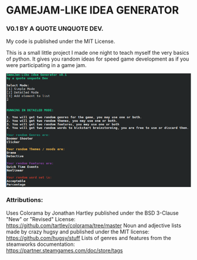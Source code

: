 # GAMEJAM-LIKE IDEA GENERATOR
### V0.1 BY A QUOTE UNQUOTE DEV.
My code is published under the MIT License.

This is a small little project I made one night to teach myself the very basics of python.
It gives you random ideas for speed game development as if you were participating in a
game jam.

![Screenshot of the generator function](screenshot.png)


### Attributions:
Uses Colorama by Jonathan Hartley published under the BSD 3-Clause "New" or "Revised" License: https://github.com/tartley/colorama/tree/master
Noun and adjective lists made by crazy hugsy and published under the MIT license: https://github.com/hugsy/stuff
Lists of genres and features from the steamworks documentation: https://partner.steamgames.com/doc/store/tags

